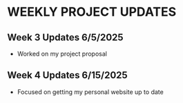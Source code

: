 # WEEKLY PROJECT UPDATES

## Week 3 Updates 6/5/2025

- Worked on my project proposal

## Week 4 Updates 6/15/2025

- Focused on getting my personal website up to date

